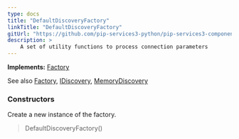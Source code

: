 ```yaml
---
type: docs
title: "DefaultDiscoveryFactory"
linkTitle: "DefaultDiscoveryFactory"
gitUrl: "https://github.com/pip-services3-python/pip-services3-components-python"
description: >
    A set of utility functions to process connection parameters
---
```


**Implements:** [Factory](../../build/factory)

See also [Factory](../../build/factory), [IDiscovery](../idiscovery), [MemoryDiscovery](../memory_discovery)

### Constructors
Create a new instance of the factory.

> DefaultDiscoveryFactory()
